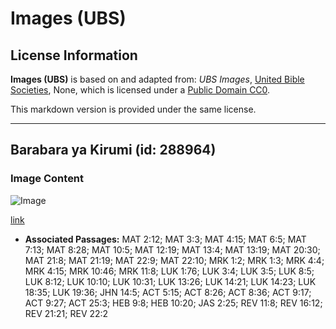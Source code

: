 # Images (UBS)

## License Information

**Images (UBS)** is based on and adapted from: _UBS Images_, [United Bible Societies](https://unitedbiblesocieties.org/), None, which is licensed under a [Public Domain CC0](https://creativecommons.org/public-domain/cc0/).

This markdown version is provided under the same license.



--------------------------------

## Barabara ya Kirumi (id: 288964)

### Image Content

![Image](https://cdn.aquifer.bible/aquifer-content/resources/Media/WEB-0420_roman_road.jpg)

[link](https://cdn.aquifer.bible/aquifer-content/resources/Media/WEB-0420_roman_road.jpg)

* **Associated Passages:** MAT 2:12; MAT 3:3; MAT 4:15; MAT 6:5; MAT 7:13; MAT 8:28; MAT 10:5; MAT 12:19; MAT 13:4; MAT 13:19; MAT 20:30; MAT 21:8; MAT 21:19; MAT 22:9; MAT 22:10; MRK 1:2; MRK 1:3; MRK 4:4; MRK 4:15; MRK 10:46; MRK 11:8; LUK 1:76; LUK 3:4; LUK 3:5; LUK 8:5; LUK 8:12; LUK 10:10; LUK 10:31; LUK 13:26; LUK 14:21; LUK 14:23; LUK 18:35; LUK 19:36; JHN 14:5; ACT 5:15; ACT 8:26; ACT 8:36; ACT 9:17; ACT 9:27; ACT 25:3; HEB 9:8; HEB 10:20; JAS 2:25; REV 11:8; REV 16:12; REV 21:21; REV 22:2

